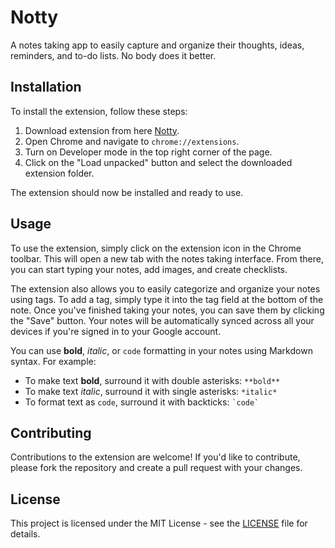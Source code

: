 # Notty
A notes taking app to easily capture and organize their thoughts, ideas, reminders, and to-do lists.
No body does it better.

## Installation


To install the extension, follow these steps:

1. Download extension from here [Notty](https://github.com/ashutoshtanwar1/Notty/files/10788004/Notty.zip).
2. Open Chrome and navigate to `chrome://extensions`.
3. Turn on Developer mode in the top right corner of the page.
4. Click on the "Load unpacked" button and select the downloaded extension folder.

The extension should now be installed and ready to use.

## Usage

To use the extension, simply click on the extension icon in the Chrome toolbar. This will open a new tab with the notes taking interface. From there, you can start typing your notes, add images, and create checklists. 

The extension also allows you to easily categorize and organize your notes using tags. To add a tag, simply type it into the tag field at the bottom of the note.
Once you've finished taking your notes, you can save them by clicking the "Save" button. Your notes will be automatically synced across all your devices if you're signed in to your Google account.

You can use **bold**, *italic*, or `code` formatting in your notes using Markdown syntax. For example:

- To make text **bold**, surround it with double asterisks: `**bold**`
- To make text *italic*, surround it with single asterisks: `*italic*`
- To format text as `code`, surround it with backticks: `` `code` ``

## Contributing

Contributions to the extension are welcome! If you'd like to contribute, please fork the repository and create a pull request with your changes.

## License

This project is licensed under the MIT License - see the [LICENSE](LICENSE) file for details.
